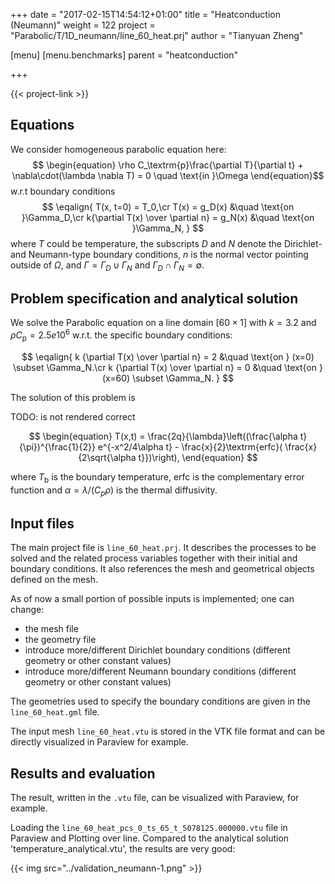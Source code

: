 +++
date = "2017-02-15T14:54:12+01:00"
title = "Heatconduction (Neumann)"
weight = 122
project = "Parabolic/T/1D_neumann/line_60_heat.prj"
author = "Tianyuan Zheng"

[menu]
  [menu.benchmarks]
    parent = "heatconduction"

+++

{{< project-link >}}

## Equations

We consider homogeneous parabolic equation here:
$$
\begin{equation}
\rho C_\textrm{p}\frac{\partial T}{\partial t} + \nabla\cdot(\lambda \nabla T) = 0 \quad \text{in }\Omega
\end{equation}$$
w.r.t boundary conditions
$$
\eqalign{
T(x, t=0) = T_0,\cr
T(x) = g_D(x) &\quad \text{on }\Gamma_D,\cr
k{\partial T(x) \over \partial n} = g_N(x) &\quad \text{on }\Gamma_N,
}
$$
where $T$ could be temperature, the subscripts $D$ and $N$ denote the Dirichlet- and Neumann-type boundary conditions, $n$ is the normal vector pointing outside of $\Omega$, and $\Gamma = \Gamma_D \cup \Gamma_N$ and $\Gamma_D \cap \Gamma_N = \emptyset$.

## Problem specification and analytical solution

We solve the Parabolic equation on a line domain $[60\times 1]$ with $k = 3.2$ and $\rho C_\textrm{p} = 2.5e10^6$ w.r.t. the specific boundary conditions:

$$
\eqalign{
k {\partial T(x) \over \partial n} = 2 &\quad \text{on } (x=0) \subset \Gamma_N.\cr
k {\partial T(x) \over \partial n} = 0 &\quad \text{on } (x=60) \subset \Gamma_N.
}
$$

The solution of this problem is

TODO: is not rendered correct

$$
\begin{equation}
T(x,t) = \frac{2q}{\lambda}\left((\frac{\alpha t}{\pi})^{\frac{1}{2}} e^{-x^2/4\alpha t} - \frac{x}{2}\textrm{erfc}( \frac{x}{2\sqrt{\alpha  t}})\right),
\end{equation}
$$

where $T_\textrm{b}$ is the boundary temperature, $\textrm{erfc}$ is the complementary error function and $\alpha = \lambda/(C_p \rho)$ is the thermal diffusivity.

## Input files

The main project file is `line_60_heat.prj`. It describes the processes to be solved and the related process variables together with their initial and boundary conditions. It also references the mesh and geometrical objects defined on the mesh.

As of now a small portion of possible inputs is implemented; one can change:
 - the mesh file
 - the geometry file
 - introduce more/different Dirichlet boundary conditions (different geometry or other constant values)
 - introduce more/different Neumann boundary conditions (different geometry or other constant values)

The geometries used to specify the boundary conditions are given in the `line_60_heat.gml` file.

The input mesh `line_60_heat.vtu` is stored in the VTK file format and can be directly visualized in Paraview for example.

## Results and evaluation

The result, written in the `.vtu` file, can be visualized with Paraview, for example.

Loading the `line_60_heat_pcs_0_ts_65_t_5078125.000000.vtu` file in Paraview and Plotting over line. Compared to the analytical solution 'temperature_analytical.vtu', the results are very good:

{{< img src="../validation_neumann-1.png" >}}
